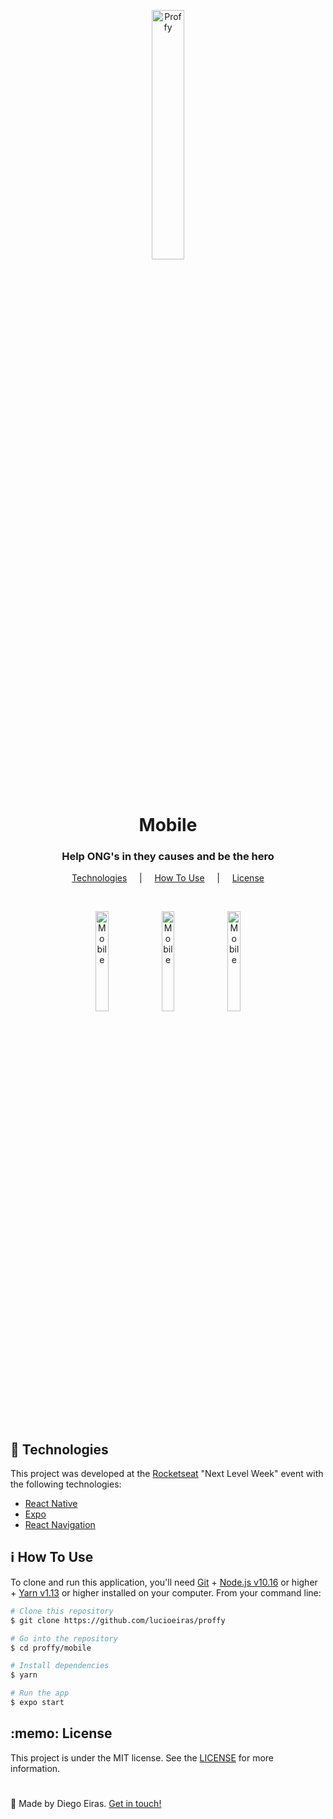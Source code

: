 <p align="center">
  <img src="https://user-images.githubusercontent.com/67290471/90913345-85ff3400-e3b2-11ea-8b67-1fe0594f99e9.png" alt="Proffy" heigth="32%" width="32%" />
</p>

<h1 align="center">Mobile</h1>

<h3 align="center">Help ONG's in they causes and be the hero</h3>

<p align="center">
  <a href="#techs">Technologies</a> &nbsp;&nbsp;&nbsp; | &nbsp;&nbsp;&nbsp; <a href="#use">How To Use</a> &nbsp;&nbsp;&nbsp; | &nbsp;&nbsp;&nbsp; <a href="#license">License</a>
</p>

<br>

<p align="center">
  <img src="https://user-images.githubusercontent.com/67290471/90915430-e80d6880-e3b5-11ea-9afa-3268300dbbaf.png" alt="Mobile" heigth="20.2%" width="20.2%"/>
  <img src="https://user-images.githubusercontent.com/67290471/90915428-e6dc3b80-e3b5-11ea-890f-d3f5b23b59a3.png" alt="Mobile" heigth="20.2%" width="20.2%"/>
  <img src="https://user-images.githubusercontent.com/67290471/90912813-a24ea100-e3b1-11ea-8ef6-60a5258ad264.png" alt="Mobile" heigth="20.2%" width="20.2%"/>
</p>

<br>

<h2 id="techs">🚀 Technologies </h2>

This project was developed at the [Rocketseat](https://rocketseat.com.br/) "Next Level Week" event with the following technologies:

-  [React Native](https://reactnative.dev/)
-  [Expo](https://expo.io/)
-  [React Navigation](https://reactnavigation.org/)

<h2 id="use">ℹ How To Use </h2>

To clone and run this application, you'll need [Git](https://git-scm.com) + [Node.js v10.16](https://nodejs.org/) or higher + [Yarn v1.13](https://yarnpkg.com/) or higher installed on your computer. From your command line:

```bash
# Clone this repository
$ git clone https://github.com/lucioeiras/proffy

# Go into the repository
$ cd proffy/mobile

# Install dependencies
$ yarn 

# Run the app
$ expo start
```

<h2 id="license">:memo: License</h2>

This project is under the MIT license. See the [LICENSE](https://github.com/lukemorales/react-github-repo-list/blob/master/LICENSE) for more information.

<h1> </h1>

👋 Made by Diego Eiras. 
[Get in touch!](https://www.linkedin.com/in/diego-eiras-2005ba19b/)
